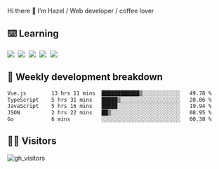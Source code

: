 
Hi there 👋 I’m Hazel / Web developer / coffee lover

## ⌨️ Learning

<samp>
 <a href="https://github.com/vuejs/core"><img src="https://api.iconify.design/logos:vue.svg" /></a>
  <a href="https://github.com/vuejs/core"><img src="https://api.iconify.design/logos:react.svg" /></a>
  <a href="https://github.com/vitejs/vite"><img src="https://api.iconify.design/logos:vitejs.svg" /></a>
  <a href="https://github.com/microsoft/TypeScript"><img src="https://api.iconify.design/logos:typescript-icon.svg" /></a> 
  <a href="https://github.com/unocss/unocss"><img src="https://api.iconify.design/logos:unocss.svg" /></a>
  

</samp>


## 🦀 Weekly development breakdown

<!--START_SECTION:waka-->

```txt
Vue.js        13 hrs 11 mins  ████████████▒░░░░░░░░░░░░   49.78 %
TypeScript    5 hrs 31 mins   █████▒░░░░░░░░░░░░░░░░░░░   20.86 %
JavaScript    5 hrs 16 mins   █████░░░░░░░░░░░░░░░░░░░░   19.94 %
JSON          2 hrs 22 mins   ██▒░░░░░░░░░░░░░░░░░░░░░░   08.95 %
Go            6 mins          ░░░░░░░░░░░░░░░░░░░░░░░░░   00.38 %
```

<!--END_SECTION:waka-->
## 👬🏻 Visitors

![gh_visitors](https://profile-counter.glitch.me/Hazel-Lin/count.svg)

